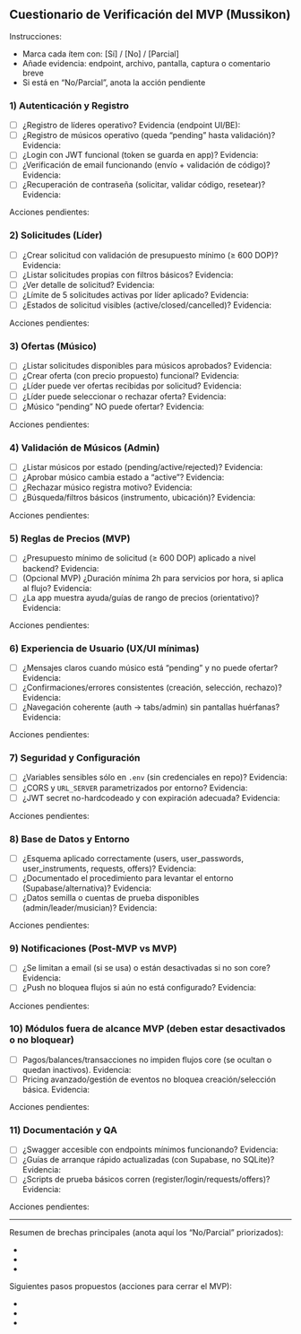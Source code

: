 ## Cuestionario de Verificación del MVP (Mussikon)

Instrucciones:
- Marca cada ítem con: [Sí] / [No] / [Parcial]
- Añade evidencia: endpoint, archivo, pantalla, captura o comentario breve
- Si está en “No/Parcial”, anota la acción pendiente

### 1) Autenticación y Registro
- [ ] ¿Registro de líderes operativo? Evidencia (endpoint UI/BE):
- [ ] ¿Registro de músicos operativo (queda “pending” hasta validación)? Evidencia:
- [ ] ¿Login con JWT funcional (token se guarda en app)? Evidencia:
- [ ] ¿Verificación de email funcionando (envío + validación de código)? Evidencia:
- [ ] ¿Recuperación de contraseña (solicitar, validar código, resetear)? Evidencia:

Acciones pendientes:

### 2) Solicitudes (Líder)
- [ ] ¿Crear solicitud con validación de presupuesto mínimo (≥ 600 DOP)? Evidencia:
- [ ] ¿Listar solicitudes propias con filtros básicos? Evidencia:
- [ ] ¿Ver detalle de solicitud? Evidencia:
- [ ] ¿Límite de 5 solicitudes activas por líder aplicado? Evidencia:
- [ ] ¿Estados de solicitud visibles (active/closed/cancelled)? Evidencia:

Acciones pendientes:

### 3) Ofertas (Músico)
- [ ] ¿Listar solicitudes disponibles para músicos aprobados? Evidencia:
- [ ] ¿Crear oferta (con precio propuesto) funcional? Evidencia:
- [ ] ¿Líder puede ver ofertas recibidas por solicitud? Evidencia:
- [ ] ¿Líder puede seleccionar o rechazar oferta? Evidencia:
- [ ] ¿Músico “pending” NO puede ofertar? Evidencia:

Acciones pendientes:

### 4) Validación de Músicos (Admin)
- [ ] ¿Listar músicos por estado (pending/active/rejected)? Evidencia:
- [ ] ¿Aprobar músico cambia estado a “active”? Evidencia:
- [ ] ¿Rechazar músico registra motivo? Evidencia:
- [ ] ¿Búsqueda/filtros básicos (instrumento, ubicación)? Evidencia:

Acciones pendientes:

### 5) Reglas de Precios (MVP)
- [ ] ¿Presupuesto mínimo de solicitud (≥ 600 DOP) aplicado a nivel backend? Evidencia:
- [ ] (Opcional MVP) ¿Duración mínima 2h para servicios por hora, si aplica al flujo? Evidencia:
- [ ] ¿La app muestra ayuda/guías de rango de precios (orientativo)? Evidencia:

Acciones pendientes:

### 6) Experiencia de Usuario (UX/UI mínimas)
- [ ] ¿Mensajes claros cuando músico está “pending” y no puede ofertar? Evidencia:
- [ ] ¿Confirmaciones/errores consistentes (creación, selección, rechazo)? Evidencia:
- [ ] ¿Navegación coherente (auth → tabs/admin) sin pantallas huérfanas? Evidencia:

Acciones pendientes:

### 7) Seguridad y Configuración
- [ ] ¿Variables sensibles sólo en `.env` (sin credenciales en repo)? Evidencia:
- [ ] ¿CORS y `URL_SERVER` parametrizados por entorno? Evidencia:
- [ ] ¿JWT secret no-hardcodeado y con expiración adecuada? Evidencia:

Acciones pendientes:

### 8) Base de Datos y Entorno
- [ ] ¿Esquema aplicado correctamente (users, user_passwords, user_instruments, requests, offers)? Evidencia:
- [ ] ¿Documentado el procedimiento para levantar el entorno (Supabase/alternativa)? Evidencia:
- [ ] ¿Datos semilla o cuentas de prueba disponibles (admin/leader/musician)? Evidencia:

Acciones pendientes:

### 9) Notificaciones (Post-MVP vs MVP)
- [ ] ¿Se limitan a email (si se usa) o están desactivadas si no son core? Evidencia:
- [ ] ¿Push no bloquea flujos si aún no está configurado? Evidencia:

Acciones pendientes:

### 10) Módulos fuera de alcance MVP (deben estar desactivados o no bloquear)
- [ ] Pagos/balances/transacciones no impiden flujos core (se ocultan o quedan inactivos). Evidencia:
- [ ] Pricing avanzado/gestión de eventos no bloquea creación/selección básica. Evidencia:

Acciones pendientes:

### 11) Documentación y QA
- [ ] ¿Swagger accesible con endpoints mínimos funcionando? Evidencia:
- [ ] ¿Guías de arranque rápido actualizadas (con Supabase, no SQLite)? Evidencia:
- [ ] ¿Scripts de prueba básicos corren (register/login/requests/offers)? Evidencia:

Acciones pendientes:

---

Resumen de brechas principales (anota aquí los “No/Parcial” priorizados):

- 
- 
- 

Siguientes pasos propuestos (acciones para cerrar el MVP):

- 
- 
- 


